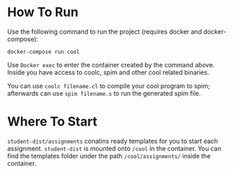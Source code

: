 # How To Run
Use the following command to run the project (requires docker and docker-compose):

```docker-compose run cool```

Use `Docker exec` to enter the container created by the command above. Inside you have access to coolc, spim and other cool related binaries.

You can use `coolc filename.cl` to compile your cool program to spim; afterwards can use `spim filename.s` to run the generated spim file.

# Where To Start
`student-dist/assignments` conatins ready templates for you to start each assignment. `student-dist` is mounted onto `/cool` in the container. You can find the templates folder under the path `/cool/assignments/` inside the container.


